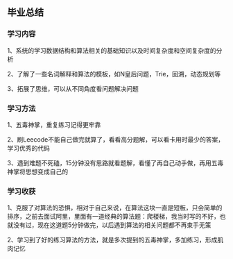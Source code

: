 ## 毕业总结



### 学习内容

1、系统的学习数据结构和算法相关的基础知识以及时间复杂度和空间复杂度的分析

2、了解了一些名词解释和算法的模板，如N皇后问题，Trie，回溯，动态规划等

3、拓展了思维，可以从不同角度看问题解决问题



### 学习方法

1、五毒神掌，重复练习记得更牢靠

2、刷Leecode不能自己做完就算了，看看高分题解，可以看卡用时最少的答案，学习优秀的代码

3、遇到难题不死磕，15分钟没有思路就看题解，看懂了再自己动手做，再用五毒神掌将思想变成自己的



### 学习收获

1、克服了对算法的恐惧，相对于自己来说，在算法这块一直是短板，只会简单的排序，之前去面试阿里，里面有一道经典的算法题：爬楼梯，我当时写的不好，也就没有过，现在这道题5分钟做完，以后遇到算法的相关问题都不再束手无策

2、学习到了好的练习算法的方法，就是多次提到的五毒神掌，多加练习，形成肌肉记忆